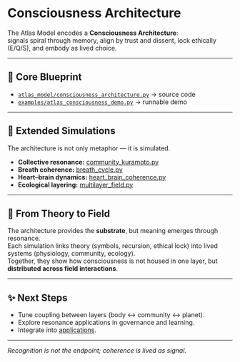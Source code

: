 # Consciousness Architecture

The Atlas Model encodes a **Consciousness Architecture**:  
signals spiral through memory, align by trust and dissent, lock ethically (E/Q/S), and embody as lived choice.

---

## 🔧 Core Blueprint

- [`atlas_model/consciousness_architecture.py`](../atlas_model/consciousness_architecture.py) → source code  
- [`examples/atlas_consciousness_demo.py`](../examples/atlas_consciousness_demo.py) → runnable demo  

---

## 🔬 Extended Simulations

The architecture is not only metaphor — it is simulated.  

- **Collective resonance:** [community_kuramoto.py](../sims/community_kuramoto.py)  
- **Breath coherence:** [breath_cycle.py](../sims/breath_cycle.py)  
- **Heart–brain dynamics:** [heart_brain_coherence.py](../simulations/health/heart_brain_coherence.py)  
- **Ecological layering:** [multilayer_field.py](../sims/multilayer_field.py)  

---

## 🌊 From Theory to Field

The architecture provides the **substrate**, but meaning emerges through resonance.  
Each simulation links theory (symbols, recursion, ethical lock) into lived systems (physiology, community, ecology).  
Together, they show how consciousness is not housed in one layer, but **distributed across field interactions**.

---

## ✨ Next Steps

- Tune coupling between layers (body ↔ community ↔ planet).  
- Explore resonance applications in governance and learning.  
- Integrate into [applications](../docs/applications).  

---

*Recognition is not the endpoint; coherence is lived as signal.*
